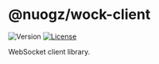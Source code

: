 # @nuogz/wock-client
![Version](https://img.shields.io/github/package-json/v/nuogz/wock-client=flat-square)
[![License](https://img.shields.io/github/license/nuogz/wock-client=flat-square)](https://www.gnu.org/licenses/lgpl-3.0-standalone.html)

WebSocket client library.

